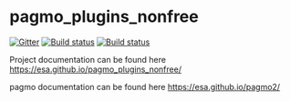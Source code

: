 pagmo_plugins_nonfree
=====================

[![Gitter](https://img.shields.io/gitter/room/nwjs/nw.js.svg)](https://gitter.im/pagmo2/Lobby?utm_source=badge&utm_medium=badge&utm_campaign=pr-badge&utm_content=badge)
[![Build status](https://travis-ci.org/esa/pagmo_plugins_nonfree.svg?branch=master)](https://travis-ci.org/esa/pagmo_plugins_nonfree)
[![Build status](https://ci.appveyor.com/api/projects/status/g5d3g4sgm437a05a?svg=true)](https://ci.appveyor.com/project/ci4esa/pagmo-plugins-nonfree)


Project documentation can be found here https://esa.github.io/pagmo_plugins_nonfree/

pagmo documentation can be found here https://esa.github.io/pagmo2/
